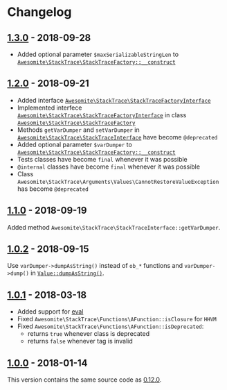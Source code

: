 # Changelog

## [1.3.0] - 2018-09-28

* Added optional parameter `$maxSerializableStringLen` to [`Awesomite\StackTrace\StackTraceFactory::__construct`](./src/StackTraceFactory.php)

## [1.2.0] - 2018-09-21

* Added interface [`Awesomite\StackTrace\StackTraceFactoryInterface`](./src/StackTraceFactoryInterface.php)
* Implemented interfece [`Awesomite\StackTrace\StackTraceFactoryInterface`](./src/StackTraceFactoryInterface.php)
in class [`Awesomite\StackTrace\StackTraceFactory`](./src/StackTraceFactory.php)
* Methods `getVarDumper` and `setVarDumper` in [`Awesomite\StackTrace\StackTraceInterface`](./src/StackTraceInterface.php)
have become `@deprecated`
* Added optional parameter `$varDumper` to [`Awesomite\StackTrace\StackTraceFactory::__construct`](./src/StackTraceFactory.php)
* Tests classes have become `final` whenever it was possible
* `@internal` classes have become `final` whenever it was possible
* Class `Awesomite\StackTrace\Arguments\Values\CannotRestoreValueException` has become `@deprecated`

## [1.1.0] - 2018-09-19

Added method `Awesomite\StackTrace\StackTraceInterface::getVarDumper`.

## [1.0.2] - 2018-09-15

Use `varDumper->dumpAsString()` instead of `ob_*` functions and `varDumper->dump()`
in [`Value::dumpAsString()`](./src/Arguments/Values/Value.php).

## [1.0.1] - 2018-03-18

* Added support for [eval](http://php.net/manual/en/function.eval.php)
* Fixed `Awesomite\StackTrace\Functions\AFunction::isClosure` for `HHVM`
* Fixed `Awesomite\StackTrace\Functions\AFunction::isDeprecated`:
  * returns `true` whenever class is deprecated
  * returns `false` whenever tag is invalid

## [1.0.0] - 2018-01-14

This version contains the same source code as [0.12.0].

[1.3.0]: https://github.com/awesomite/stack-trace/compare/v1.2.0...v1.3.0
[1.2.0]: https://github.com/awesomite/stack-trace/compare/v1.1.0...v1.2.0
[1.1.0]: https://github.com/awesomite/stack-trace/compare/v1.0.2...v1.1.0
[1.0.2]: https://github.com/awesomite/stack-trace/compare/v1.0.1...v1.0.2
[1.0.1]: https://github.com/awesomite/stack-trace/compare/v1.0.0...v1.0.1
[1.0.0]: https://github.com/awesomite/stack-trace/tree/v1.0.0
[0.12.0]: https://github.com/awesomite/stack-trace/tree/v0.12.0
